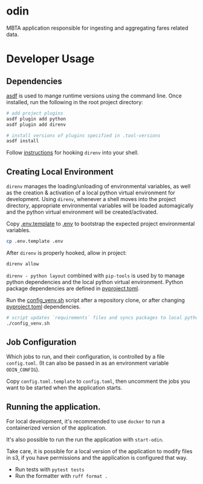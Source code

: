 # odin

MBTA application responsible for ingesting and aggregating fares related data. 

# Developer Usage

## Dependencies

[asdf](https://asdf-vm.com/) is used to mange runtime versions using the command line. Once installed, run the following in the root project directory:

```sh
# add project plugins
asdf plugin add python
asdf plugin add direnv

# install versions of plugins specified in .tool-versions
asdf install
```

Follow [instructions](https://direnv.net/) for hooking `direnv` into your shell. 

## Creating Local Environment

`direnv` manages the loading/unloading of environmental variables, as well as the creation & activation of a local python virtual environment for development. Using `direnv`, whenever a shell moves into the project directory, appropriate environmental variables will be loaded automagically and the python virtual environment will be created/activated.

Copy [.env.template](.env.template) to [.env](.env) to bootstrap the expected project environmental variables.
```sh
cp .env.template .env
```

After `direnv` is properly hooked, allow in project:
```sh
direnv allow
```

`direnv - python layout` combined with `pip-tools` is used by to manage python dependencies and the local python virtual environment. Python package dependencies are defined in [pyproject.toml](pyproject.toml). 

Run the [config_venv.sh](config_venv.sh) script after a repository clone, or after changing [pyproject.toml](pyproject.toml) dependencies.
```sh
# script updates `requirements` files and syncs packages to local python virtual environment.
./config_venv.sh
```

## Job Configuration

Which jobs to run, and their configuration, is controlled by a file `config.toml`. (It can also be passed in as an environment variable `ODIN_CONFIG`).

Copy `config.toml.template` to `config.toml`, then uncomment the jobs you want to be started when the application starts.

## Running the application.

For local development, it's recommended to use `docker` to run  a containerized version of the application.

It's also possible to run the run the application with `start-odin`.

Take care, it is possible for a local version of the application to modify files in s3, if you have permissions and the application is configured that way.

- Run tests with `pytest tests`
- Run the formatter with `ruff format .`
